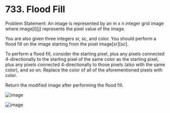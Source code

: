 # 733. Flood Fill

Problem Statement: An image is represented by an m x n integer grid image where image[i][j] represents the pixel value of the image.

You are also given three integers sr, sc, and color. You should perform a flood fill on the image starting from the pixel image[sr][sc].

To perform a flood fill, consider the starting pixel, plus any pixels connected 4-directionally to the starting pixel of the same color as the starting pixel, plus any pixels connected 4-directionally to those pixels (also with the same color), and so on. Replace the color of all of the aforementioned pixels with color.

Return the modified image after performing the flood fill.

![image](https://github.com/aryanv175/leetcode/assets/91381804/b7c6a400-e9de-4665-98fb-f86f3aa6ea0c)

![image](https://github.com/aryanv175/leetcode/assets/91381804/7d843663-fc4c-4dc6-8db5-5ac6dab3a8fd)

